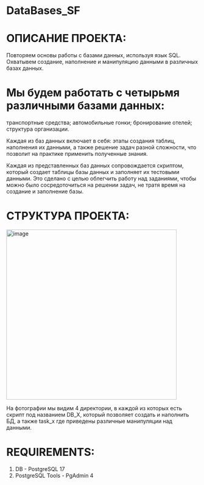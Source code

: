# DataBases_SF

# ОПИСАНИЕ ПРОЕКТА:
Повторяем основы работы с базами данных, используя язык SQL. Охватывем создание, наполнение и манипуляцию данными в различных базах данных.

# Мы будем работать с четырьмя различными базами данных:
транспортные средства;
автомобильные гонки;
бронирование отелей;
структура организации.

Каждая из баз данных включает в себя: этапы создания таблиц, наполнения их данными, а также решение задач разной сложности, что позволит на практике применить полученные знания.

Каждая из представленных баз данных сопровождается скриптом, который создает таблицы базы данных и заполняет их тестовыми данными. Это сделано с целью облегчить работу над заданиями, чтобы можно было сосредоточиться на решении задач, не тратя время на создание и заполнение базы.

# СТРУКТУРА ПРОЕКТА:
<img width="447" alt="image" src="https://github.com/user-attachments/assets/2c87b3cc-cf9b-4f05-a059-c68d882d1fc1" />

На фотографии мы видим 4 директории, в каждой из которых есть скрипт под названием DB_X, который позволяет создать и наполнить БД, а также task_x где приведены различные манипуляции над данными.

# REQUIREMENTS:
1. DB - PostgreSQL 17
2. PostgreSQL Tools - PgAdmin 4
